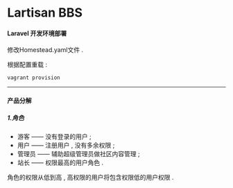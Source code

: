 # Lartisan BBS

#### Laravel 开发环境部署

修改Homestead.yaml文件 .

根据配置重载 :

```
vagrant provision
```

---

#### 产品分解

##### 1.角色

* 游客 —— 没有登录的用户 ; 
* 用户 —— 注册用户 , 没有多余权限 ; 
* 管理员 —— 辅助超级管理员做社区内容管理 ; 
* 站长 —— 权限最高的用户角色 . 

角色的权限从低到高 , 高权限的用户将包含权限低的用户权限 . 

